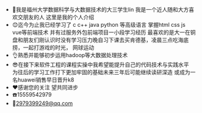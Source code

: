 -  🙌我是福州大学数据科学与大数据技术的大三学生lin  我是一个近人随和大方喜欢交朋友的人 这里是我的个人介绍    
-  😊迄今为止我已经学习了 c c++ java python 等高级语言 掌握html css js vue等前端技术 并有过服务外包前端项目一小段学习经历 最喜欢的是大一在铜盘和朋友们刚认识时没有学习压力晚自习下课去买肯德基，凌晨三点吃海底捞，一起打游戏的时光， 网球运动
-  👌熟悉并能够初步运用hadoop等大数据处理技术
-  😎在接下来软件工程的课程实操中我希望能提升自己的代码技术与实践水平 为往后的学习工作打下更加牢固的基础未来三年后可能继续读研深造 或成为一名huawei销售早日晋升k8
-  ❤️感谢您的关注 望共同进步
-  ☎️15559542979
-  📮2979399249@qq.com
